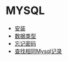 # MYSQL 

* [安装](install.md)
* [数据类型](data_type.md)
* [忘记密码](forget_password.md)
* [查找相同Mysql记录](check_repeat.md)
